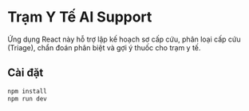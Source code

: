 # Trạm Y Tế AI Support

Ứng dụng React này hỗ trợ lập kế hoạch sơ cấp cứu, phân loại cấp cứu (Triage), chẩn đoán phân biệt và gợi ý thuốc cho trạm y tế.  

## Cài đặt

```bash
npm install
npm run dev
